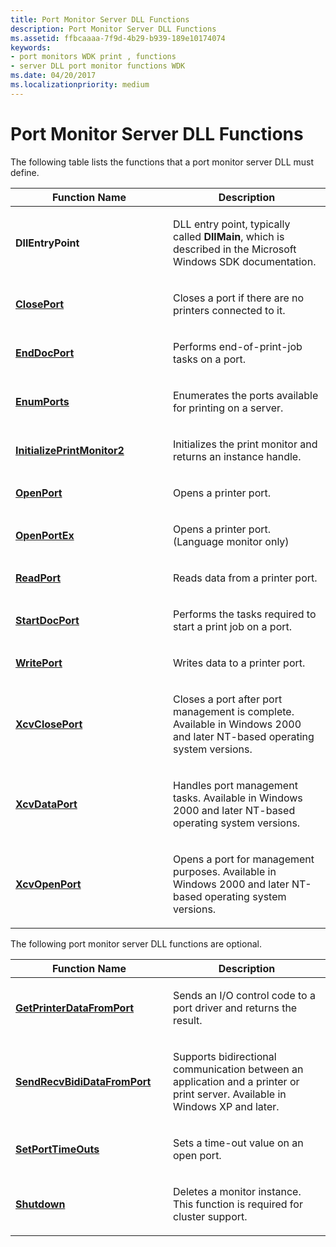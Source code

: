 ```yaml
---
title: Port Monitor Server DLL Functions
description: Port Monitor Server DLL Functions
ms.assetid: ffbcaaaa-7f9d-4b29-b939-189e10174074
keywords:
- port monitors WDK print , functions
- server DLL port monitor functions WDK
ms.date: 04/20/2017
ms.localizationpriority: medium
---
```


# Port Monitor Server DLL Functions





The following table lists the functions that a port monitor server DLL must define.

<table>
<colgroup>
<col width="50%" />
<col width="50%" />
</colgroup>
<thead>
<tr class="header">
<th>Function Name</th>
<th>Description</th>
</tr>
</thead>
<tbody>
<tr class="odd">
<td><p><strong>DllEntryPoint</strong></p></td>
<td><p>DLL entry point, typically called <strong>DllMain</strong>, which is described in the Microsoft Windows SDK documentation.</p></td>
</tr>
<tr class="even">
<td><p><a href="https://docs.microsoft.com/en-in/windows-hardware/drivers/ddi/winsplp/nf-winsplp-closeport" data-raw-source="[&lt;strong&gt;ClosePort&lt;/strong&gt;](https://docs.microsoft.com/en-in/windows-hardware/drivers/ddi/winsplp/nf-winsplp-closeport)"><strong>ClosePort</strong></a></p></td>
<td><p>Closes a port if there are no printers connected to it.</p></td>
</tr>
<tr class="odd">
<td><p><a href="https://docs.microsoft.com/previous-versions/ff548742(v=vs.85)" data-raw-source="[&lt;strong&gt;EndDocPort&lt;/strong&gt;](https://docs.microsoft.com/previous-versions/ff548742(v=vs.85))"><strong>EndDocPort</strong></a></p></td>
<td><p>Performs end-of-print-job tasks on a port.</p></td>
</tr>
<tr class="even">
<td><p><a href="https://docs.microsoft.com/previous-versions/ff548754(v=vs.85)" data-raw-source="[&lt;strong&gt;EnumPorts&lt;/strong&gt;](https://docs.microsoft.com/previous-versions/ff548754(v=vs.85))"><strong>EnumPorts</strong></a></p></td>
<td><p>Enumerates the ports available for printing on a server.</p></td>
</tr>
<tr class="odd">
<td><p><a href="https://docs.microsoft.com/en-in/windows-hardware/drivers/ddi/winsplp/nf-winsplp-initializeprintmonitor2" data-raw-source="[&lt;strong&gt;InitializePrintMonitor2&lt;/strong&gt;](https://docs.microsoft.com/en-in/windows-hardware/drivers/ddi/winsplp/nf-winsplp-initializeprintmonitor2)"><strong>InitializePrintMonitor2</strong></a></p></td>
<td><p>Initializes the print monitor and returns an instance handle.</p></td>
</tr>
<tr class="even">
<td><p><a href="https://docs.microsoft.com/windows-hardware/drivers/ddi/winsplp/nf-winsplp-openport" data-raw-source="[&lt;strong&gt;OpenPort&lt;/strong&gt;](https://docs.microsoft.com/windows-hardware/drivers/ddi/winsplp/nf-winsplp-openport)"><strong>OpenPort</strong></a></p></td>
<td><p>Opens a printer port.</p></td>
</tr>
<tr class="odd">
<td><p><a href="https://docs.microsoft.com/previous-versions/ff559596(v=vs.85)" data-raw-source="[&lt;strong&gt;OpenPortEx&lt;/strong&gt;](https://docs.microsoft.com/previous-versions/ff559596(v=vs.85))"><strong>OpenPortEx</strong></a></p></td>
<td><p>Opens a printer port. (Language monitor only)</p></td>
</tr>
<tr class="even">
<td><p><a href="https://docs.microsoft.com/windows-hardware/drivers/ddi/winsplp/nf-winsplp-readport" data-raw-source="[&lt;strong&gt;ReadPort&lt;/strong&gt;](https://docs.microsoft.com/windows-hardware/drivers/ddi/winsplp/nf-winsplp-readport)"><strong>ReadPort</strong></a></p></td>
<td><p>Reads data from a printer port.</p></td>
</tr>
<tr class="odd">
<td><p><a href="https://docs.microsoft.com/previous-versions/ff562710(v=vs.85)" data-raw-source="[&lt;strong&gt;StartDocPort&lt;/strong&gt;](https://docs.microsoft.com/previous-versions/ff562710(v=vs.85))"><strong>StartDocPort</strong></a></p></td>
<td><p>Performs the tasks required to start a print job on a port.</p></td>
</tr>
<tr class="even">
<td><p><a href="https://docs.microsoft.com/windows-hardware/drivers/ddi/winsplp/nf-winsplp-writeport" data-raw-source="[&lt;strong&gt;WritePort&lt;/strong&gt;](https://docs.microsoft.com/windows-hardware/drivers/ddi/winsplp/nf-winsplp-writeport)"><strong>WritePort</strong></a></p></td>
<td><p>Writes data to a printer port.</p></td>
</tr>
<tr class="odd">
<td><p><a href="https://docs.microsoft.com/windows-hardware/drivers/ddi/winsplp/nf-winsplp-xcvcloseport" data-raw-source="[&lt;strong&gt;XcvClosePort&lt;/strong&gt;](https://docs.microsoft.com/windows-hardware/drivers/ddi/winsplp/nf-winsplp-xcvcloseport)"><strong>XcvClosePort</strong></a></p></td>
<td><p>Closes a port after port management is complete. Available in Windows 2000 and later NT-based operating system versions.</p></td>
</tr>
<tr class="even">
<td><p><a href="https://docs.microsoft.com/windows-hardware/drivers/ddi/winsplp/nf-winsplp-xcvdataport" data-raw-source="[&lt;strong&gt;XcvDataPort&lt;/strong&gt;](https://docs.microsoft.com/windows-hardware/drivers/ddi/winsplp/nf-winsplp-xcvdataport)"><strong>XcvDataPort</strong></a></p></td>
<td><p>Handles port management tasks. Available in Windows 2000 and later NT-based operating system versions.</p></td>
</tr>
<tr class="odd">
<td><p><a href="https://docs.microsoft.com/windows-hardware/drivers/ddi/winsplp/nf-winsplp-xcvopenport" data-raw-source="[&lt;strong&gt;XcvOpenPort&lt;/strong&gt;](https://docs.microsoft.com/windows-hardware/drivers/ddi/winsplp/nf-winsplp-xcvopenport)"><strong>XcvOpenPort</strong></a></p></td>
<td><p>Opens a port for management purposes. Available in Windows 2000 and later NT-based operating system versions.</p></td>
</tr>
</tbody>
</table>

 

The following port monitor server DLL functions are optional.

<table>
<colgroup>
<col width="50%" />
<col width="50%" />
</colgroup>
<thead>
<tr class="header">
<th>Function Name</th>
<th>Description</th>
</tr>
</thead>
<tbody>
<tr class="odd">
<td><p><a href="https://docs.microsoft.com/previous-versions/ff550506(v=vs.85)" data-raw-source="[&lt;strong&gt;GetPrinterDataFromPort&lt;/strong&gt;](https://docs.microsoft.com/previous-versions/ff550506(v=vs.85))"><strong>GetPrinterDataFromPort</strong></a></p></td>
<td><p>Sends an I/O control code to a port driver and returns the result.</p></td>
</tr>
<tr class="even">
<td><p><a href="https://docs.microsoft.com/previous-versions/ff562071(v=vs.85)" data-raw-source="[&lt;strong&gt;SendRecvBidiDataFromPort&lt;/strong&gt;](https://docs.microsoft.com/previous-versions/ff562071(v=vs.85))"><strong>SendRecvBidiDataFromPort</strong></a></p></td>
<td><p>Supports bidirectional communication between an application and a printer or print server. Available in Windows XP and later.</p></td>
</tr>
<tr class="odd">
<td><p><a href="https://docs.microsoft.com/previous-versions/ff562630(v=vs.85)" data-raw-source="[&lt;strong&gt;SetPortTimeOuts&lt;/strong&gt;](https://docs.microsoft.com/previous-versions/ff562630(v=vs.85))"><strong>SetPortTimeOuts</strong></a></p></td>
<td><p>Sets a time-out value on an open port.</p></td>
</tr>
<tr class="even">
<td><p><a href="https://docs.microsoft.com/previous-versions/ff562646(v=vs.85)" data-raw-source="[&lt;strong&gt;Shutdown&lt;/strong&gt;](https://docs.microsoft.com/previous-versions/ff562646(v=vs.85))"><strong>Shutdown</strong></a></p></td>
<td><p>Deletes a monitor instance. This function is required for cluster support.</p></td>
</tr>
</tbody>
</table>

 

 

 




